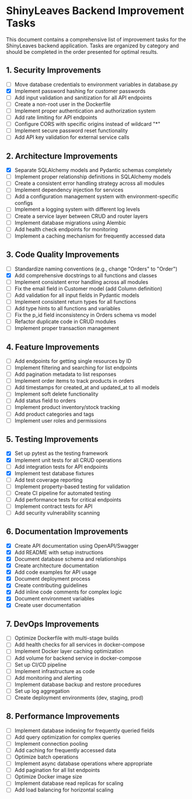 # ShinyLeaves Backend Improvement Tasks

This document contains a comprehensive list of improvement tasks for the ShinyLeaves backend application. Tasks are organized by category and should be completed in the order presented for optimal results.

## 1. Security Improvements

- [ ] Move database credentials to environment variables in database.py
- [x] Implement password hashing for customer passwords
- [ ] Add input validation and sanitization for all API endpoints
- [ ] Create a non-root user in the Dockerfile
- [ ] Implement proper authentication and authorization system
- [ ] Add rate limiting for API endpoints
- [ ] Configure CORS with specific origins instead of wildcard "*"
- [ ] Implement secure password reset functionality
- [ ] Add API key validation for external service calls

## 2. Architecture Improvements

- [x] Separate SQLAlchemy models and Pydantic schemas completely
- [ ] Implement proper relationship definitions in SQLAlchemy models
- [ ] Create a consistent error handling strategy across all modules
- [ ] Implement dependency injection for services
- [ ] Add a configuration management system with environment-specific configs
- [ ] Implement a logging system with different log levels
- [ ] Create a service layer between CRUD and router layers
- [ ] Implement database migrations using Alembic
- [ ] Add health check endpoints for monitoring
- [ ] Implement a caching mechanism for frequently accessed data

## 3. Code Quality Improvements

- [ ] Standardize naming conventions (e.g., change "Orders" to "Order")
- [x] Add comprehensive docstrings to all functions and classes
- [ ] Implement consistent error handling across all modules
- [ ] Fix the email field in Customer model (add Column definition)
- [ ] Add validation for all input fields in Pydantic models
- [ ] Implement consistent return types for all functions
- [ ] Add type hints to all functions and variables
- [ ] Fix the p_id field inconsistency in Orders schema vs model
- [ ] Refactor duplicate code in CRUD modules
- [ ] Implement proper transaction management

## 4. Feature Improvements

- [ ] Add endpoints for getting single resources by ID
- [ ] Implement filtering and searching for list endpoints
- [ ] Add pagination metadata to list responses
- [ ] Implement order items to track products in orders
- [ ] Add timestamps for created_at and updated_at to all models
- [ ] Implement soft delete functionality
- [ ] Add status field to orders
- [ ] Implement product inventory/stock tracking
- [ ] Add product categories and tags
- [ ] Implement user roles and permissions

## 5. Testing Improvements

- [x] Set up pytest as the testing framework
- [x] Implement unit tests for all CRUD operations
- [ ] Add integration tests for API endpoints
- [x] Implement test database fixtures
- [ ] Add test coverage reporting
- [ ] Implement property-based testing for validation
- [ ] Create CI pipeline for automated testing
- [ ] Add performance tests for critical endpoints
- [ ] Implement contract tests for API
- [ ] Add security vulnerability scanning

## 6. Documentation Improvements

- [x] Create API documentation using OpenAPI/Swagger
- [x] Add README with setup instructions
- [x] Document database schema and relationships
- [x] Create architecture documentation
- [x] Add code examples for API usage
- [x] Document deployment process
- [x] Create contributing guidelines
- [x] Add inline code comments for complex logic
- [x] Document environment variables
- [x] Create user documentation

## 7. DevOps Improvements

- [ ] Optimize Dockerfile with multi-stage builds
- [ ] Add health checks for all services in docker-compose
- [ ] Implement Docker layer caching optimization
- [ ] Add volume for backend service in docker-compose
- [ ] Set up CI/CD pipeline
- [ ] Implement infrastructure as code
- [ ] Add monitoring and alerting
- [ ] Implement database backup and restore procedures
- [ ] Set up log aggregation
- [ ] Create deployment environments (dev, staging, prod)

## 8. Performance Improvements

- [ ] Implement database indexing for frequently queried fields
- [ ] Add query optimization for complex queries
- [ ] Implement connection pooling
- [ ] Add caching for frequently accessed data
- [ ] Optimize batch operations
- [ ] Implement async database operations where appropriate
- [ ] Add pagination for all list endpoints
- [ ] Optimize Docker image size
- [ ] Implement database read replicas for scaling
- [ ] Add load balancing for horizontal scaling
